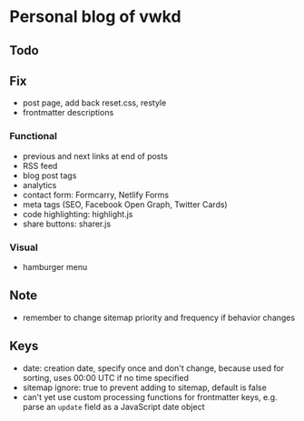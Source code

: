 # Personal blog of vwkd



## Todo

## Fix

- post page, add back reset.css, restyle 
- frontmatter descriptions

### Functional

- previous and next links at end of posts
- RSS feed
- blog post tags
- analytics
- contact form: Formcarry, Netlify Forms
- meta tags (SEO, Facebook Open Graph, Twitter Cards)
- code highlighting: highlight.js
- share buttons: sharer.js

### Visual

- hamburger menu



## Note

- remember to change sitemap priority and frequency if behavior changes



## Keys

- date: creation date, specify once and don't change, because used for sorting, uses 00:00 UTC if no time specified
- sitemap ignore: true to prevent adding to sitemap, default is false
- can't yet use custom processing functions for frontmatter keys, e.g. parse an `update` field as a JavaScript date object